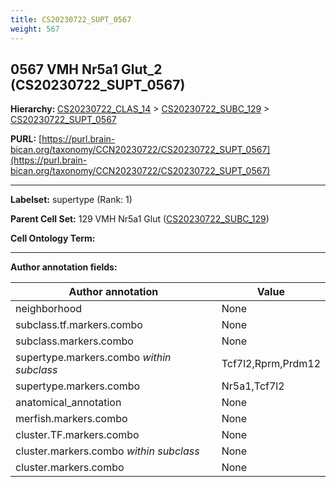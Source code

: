 ```yaml
---
title: CS20230722_SUPT_0567
weight: 567
---
```

## 0567 VMH Nr5a1 Glut_2 (CS20230722_SUPT_0567)
<b>Hierarchy: </b>
[CS20230722_CLAS_14](../CS20230722_CLAS_14) >
[CS20230722_SUBC_129](../CS20230722_SUBC_129) >
[CS20230722_SUPT_0567](../CS20230722_SUPT_0567)

**PURL:** [https://purl.brain-bican.org/taxonomy/CCN20230722/CS20230722_SUPT_0567](https://purl.brain-bican.org/taxonomy/CCN20230722/CS20230722_SUPT_0567)

---


**Labelset:** supertype (Rank: 1)

**Parent Cell Set:** 129 VMH Nr5a1 Glut ([CS20230722_SUBC_129](../CS20230722_SUBC_129))



**Cell Ontology Term:** 

[MARKER GENES.]: #


---

[TRANSFERRED ANNOTATIONS.]: #


[AUTHOR ANNOTATION FIELDS.]: #


**Author annotation fields:**

| Author annotation | Value |
|-------------------|-------|
|neighborhood|None|
|subclass.tf.markers.combo|None|
|subclass.markers.combo|None|
|supertype.markers.combo _within subclass_|Tcf7l2,Rprm,Prdm12|
|supertype.markers.combo|Nr5a1,Tcf7l2|
|anatomical_annotation|None|
|merfish.markers.combo|None|
|cluster.TF.markers.combo|None|
|cluster.markers.combo _within subclass_|None|
|cluster.markers.combo|None|
